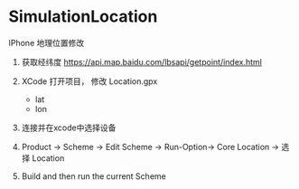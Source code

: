 # SimulationLocation

IPhone 地理位置修改

1. 获取经纬度
https://api.map.baidu.com/lbsapi/getpoint/index.html

2. XCode 打开项目， 修改 Location.gpx

    - lat
    - lon

3. 连接并在xcode中选择设备

4. Product -> Scheme -> Edit Scheme -> Run-Option-> Core Location -> 选择 Location 

5. Build and then run the current Scheme
